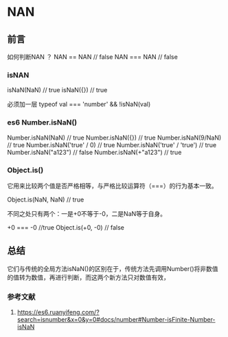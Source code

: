 # NAN

## 前言

如何判断NAN ？
NAN == NAN // false
NAN === NAN // false

### isNAN

isNaN(NaN) // true
isNaN({}) // true

必须加一层
typeof val === 'number' && !isNaN(val)

### es6 Number.isNaN()

Number.isNaN(NaN) // true
Number.isNaN({}) // true
Number.isNaN(9/NaN) // true
Number.isNaN('true' / 0) // true
Number.isNaN('true' / 'true') // true
Number.isNaN("a123") // false
Number.isNaN(+"a123") // true

### Object.is()

它用来比较两个值是否严格相等，与严格比较运算符（===）的行为基本一致。

Object.is(NaN, NaN) // true

不同之处只有两个：一是+0不等于-0，二是NaN等于自身。

+0 === -0 //true
Object.is(+0, -0) // false

## 总结

它们与传统的全局方法isNaN()的区别在于，传统方法先调用Number()将非数值的值转为数值，再进行判断，而这两个新方法只对数值有效，

### 参考文献

1. <https://es6.ruanyifeng.com/?search=isnumber&x=0&y=0#docs/number#Number-isFinite-Number-isNaN>
